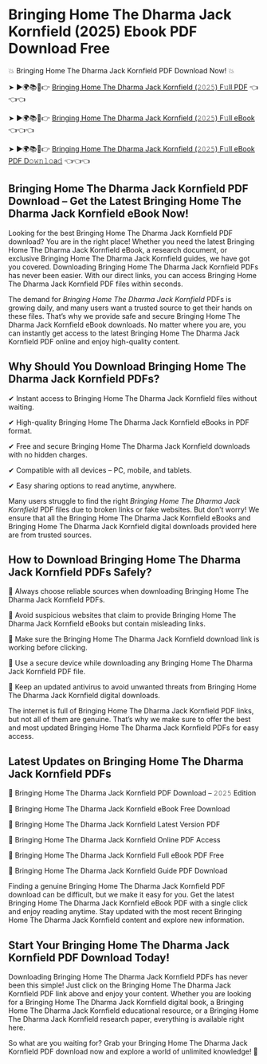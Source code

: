 # Bringing Home The Dharma Jack Kornfield (2025) Ebook PDF Download Free

💥 Bringing Home The Dharma Jack Kornfield PDF Download Now! 💥

➤ ►🌍📚📱👉 [Bringing Home The Dharma Jack Kornfield (𝟸𝟶𝟸𝟻) F𝚞ll PDF](https://getpdf.xyz/bringing-home-the-dharma-jack-kornfield) 👈👈👈


➤ ►🌍📚📱👉 [Bringing Home The Dharma Jack Kornfield (𝟸𝟶𝟸𝟻) F𝚞ll eBook](https://getpdf.xyz/bringing-home-the-dharma-jack-kornfield) 👈👈👈


➤ ►🌍📚📱👉 [Bringing Home The Dharma Jack Kornfield (𝟸𝟶𝟸𝟻) F𝚞ll eBook PDF D𝚘𝚠𝚗𝚕𝚘a𝚍](https://getpdf.xyz/bringing-home-the-dharma-jack-kornfield) 👈👈👈


## Bringing Home The Dharma Jack Kornfield PDF Download – Get the Latest Bringing Home The Dharma Jack Kornfield eBook Now!

Looking for the best Bringing Home The Dharma Jack Kornfield PDF download? You are in the right place! Whether you need the latest Bringing Home The Dharma Jack Kornfield eBook, a research document, or exclusive Bringing Home The Dharma Jack Kornfield guides, we have got you covered. Downloading Bringing Home The Dharma Jack Kornfield PDFs has never been easier. With our direct links, you can access Bringing Home The Dharma Jack Kornfield PDF files within seconds.

The demand for *Bringing Home The Dharma Jack Kornfield* PDFs is growing daily, and many users want a trusted source to get their hands on these files. That’s why we provide safe and secure Bringing Home The Dharma Jack Kornfield eBook downloads. No matter where you are, you can instantly get access to the latest Bringing Home The Dharma Jack Kornfield PDF online and enjoy high-quality content.

## Why Should You Download Bringing Home The Dharma Jack Kornfield PDFs?

✔ Instant access to Bringing Home The Dharma Jack Kornfield files without waiting.

✔ High-quality Bringing Home The Dharma Jack Kornfield eBooks in PDF format.

✔ Free and secure Bringing Home The Dharma Jack Kornfield downloads with no hidden charges.

✔ Compatible with all devices – PC, mobile, and tablets.

✔ Easy sharing options to read anytime, anywhere.

Many users struggle to find the right *Bringing Home The Dharma Jack Kornfield* PDF files due to broken links or fake websites. But don’t worry! We ensure that all the Bringing Home The Dharma Jack Kornfield eBooks and Bringing Home The Dharma Jack Kornfield digital downloads provided here are from trusted sources.

## How to Download Bringing Home The Dharma Jack Kornfield PDFs Safely?

📌 Always choose reliable sources when downloading Bringing Home The Dharma Jack Kornfield PDFs.

📌 Avoid suspicious websites that claim to provide Bringing Home The Dharma Jack Kornfield eBooks but contain misleading links.

📌 Make sure the Bringing Home The Dharma Jack Kornfield download link is working before clicking.

📌 Use a secure device while downloading any Bringing Home The Dharma Jack Kornfield PDF file.

📌 Keep an updated antivirus to avoid unwanted threats from Bringing Home The Dharma Jack Kornfield digital downloads.

The internet is full of Bringing Home The Dharma Jack Kornfield PDF links, but not all of them are genuine. That’s why we make sure to offer the best and most updated Bringing Home The Dharma Jack Kornfield PDFs for easy access.

## Latest Updates on Bringing Home The Dharma Jack Kornfield PDFs

🔹 Bringing Home The Dharma Jack Kornfield PDF Download – 𝟸𝟶𝟸𝟻 Edition

🔹 Bringing Home The Dharma Jack Kornfield eBook Free Download

🔹 Bringing Home The Dharma Jack Kornfield Latest Version PDF

🔹 Bringing Home The Dharma Jack Kornfield Online PDF Access

🔹 Bringing Home The Dharma Jack Kornfield Full eBook PDF Free

🔹 Bringing Home The Dharma Jack Kornfield Guide PDF Download

Finding a genuine Bringing Home The Dharma Jack Kornfield PDF download can be difficult, but we make it easy for you. Get the latest Bringing Home The Dharma Jack Kornfield eBook PDF with a single click and enjoy reading anytime. Stay updated with the most recent Bringing Home The Dharma Jack Kornfield content and explore new information.

## Start Your Bringing Home The Dharma Jack Kornfield PDF Download Today!

Downloading Bringing Home The Dharma Jack Kornfield PDFs has never been this simple! Just click on the Bringing Home The Dharma Jack Kornfield PDF link above and enjoy your content. Whether you are looking for a Bringing Home The Dharma Jack Kornfield digital book, a Bringing Home The Dharma Jack Kornfield educational resource, or a Bringing Home The Dharma Jack Kornfield research paper, everything is available right here.

So what are you waiting for? Grab your Bringing Home The Dharma Jack Kornfield PDF download now and explore a world of unlimited knowledge! 🚀